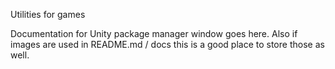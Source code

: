 Utilities for games

Documentation for Unity package manager window goes here.
Also if images are used in README.md / docs this is a good place to store those as well.

